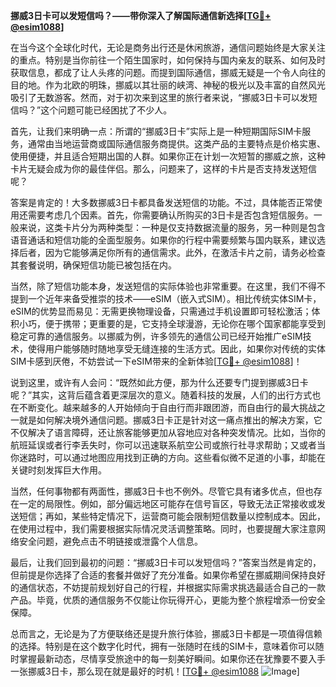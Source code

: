 **挪威3日卡可以发短信吗？——带你深入了解国际通信新选择[[TG💪+ @esim1088](https://t.me/s/esim1088)]**

在当今这个全球化时代，无论是商务出行还是休闲旅游，通信问题始终是大家关注的重点。特别是当你前往一个陌生国家时，如何保持与国内亲友的联系、如何及时获取信息，都成了让人头疼的问题。而提到国际通信，挪威无疑是一个令人向往的目的地。作为北欧的明珠，挪威以其壮丽的峡湾、神秘的极光以及丰富的自然风光吸引了无数游客。然而，对于初次来到这里的旅行者来说，“挪威3日卡可以发短信吗？”这个问题可能已经困扰了不少人。

首先，让我们来明确一点：所谓的“挪威3日卡”实际上是一种短期国际SIM卡服务，通常由当地运营商或国际通信服务商提供。这类产品的主要特点是价格实惠、使用便捷，并且适合短期出国的人群。如果你正在计划一次短暂的挪威之旅，这种卡片无疑会成为你的最佳伴侣。那么，问题来了，这样的卡片是否支持发送短信呢？

答案是肯定的！大多数挪威3日卡都具备发送短信的功能。不过，具体能否正常使用还需要考虑几个因素。首先，你需要确认所购买的3日卡是否包含短信服务。一般来说，这类卡片分为两种类型：一种是仅支持数据流量的服务，另一种则是包含语音通话和短信功能的全面型服务。如果你的行程中需要频繁与国内联系，建议选择后者，因为它能够满足你所有的通信需求。此外，在激活卡片之前，请务必检查其套餐说明，确保短信功能已被包括在内。

当然，除了短信功能本身，发送短信的实际体验也非常重要。在这里，我们不得不提到一个近年来备受推崇的技术——eSIM（嵌入式SIM）。相比传统实体SIM卡，eSIM的优势显而易见：无需更换物理设备，只需通过手机设置即可轻松激活；体积小巧，便于携带；更重要的是，它支持全球漫游，无论你在哪个国家都能享受到稳定可靠的通信服务。以挪威为例，许多领先的通信公司已经开始推广eSIM技术，使得用户能够随时随地享受无缝连接的生活方式。因此，如果你对传统的实体SIM卡感到厌倦，不妨尝试一下eSIM带来的全新体验[[TG💪+ @esim1088](https://t.me/s/esim1088)]！

说到这里，或许有人会问：“既然如此方便，那为什么还要专门提到挪威3日卡呢？”其实，这背后蕴含着更深层次的意义。随着科技的发展，人们的出行方式也在不断变化。越来越多的人开始倾向于自由行而非跟团游，而自由行的最大挑战之一就是如何解决境外通信问题。挪威3日卡正是针对这一痛点推出的解决方案，它不仅解决了语言障碍，还让旅客能够更加从容地应对各种突发情况。比如，当你的航班延误或者行李丢失时，你可以迅速联系航空公司或旅行社寻求帮助；又或者当你迷路时，可以通过地图应用找到正确的方向。这些看似微不足道的小事，却能在关键时刻发挥巨大作用。

当然，任何事物都有两面性，挪威3日卡也不例外。尽管它具有诸多优点，但也存在一定的局限性。例如，部分偏远地区可能存在信号盲区，导致无法正常接收或发送短信；再如，某些特定情况下，运营商可能会限制短信数量以控制成本。因此，在使用过程中，我们需要根据实际情况灵活调整策略。同时，也要提醒大家注意网络安全问题，避免点击不明链接或泄露个人信息。

最后，让我们回到最初的问题：“挪威3日卡可以发短信吗？”答案当然是肯定的，但前提是你选择了合适的套餐并做好了充分准备。如果你希望在挪威期间保持良好的通信状态，不妨提前规划好自己的行程，并根据实际需求挑选最适合自己的一款产品。毕竟，优质的通信服务不仅能让你玩得开心，更能为整个旅程增添一份安全保障。

总而言之，无论是为了方便联络还是提升旅行体验，挪威3日卡都是一项值得信赖的选择。特别是在这个数字化时代，拥有一张随时在线的SIM卡，意味着你可以随时掌握最新动态，尽情享受旅途中的每一刻美好瞬间。如果你还在犹豫要不要入手一张挪威3日卡，那么现在就是最好的时机！[[TG💪+ @esim1088](https://t.me/s/esim1088) ![Image](https://i.postimg.cc/4NQfJmqS/Snipaste-2025-05-13-00-14-12.png)]